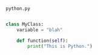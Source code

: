 <!-- >>>>>> BEGIN GENERATED FILE: SOURCE C:/Users/Burdette/Documents/GitHub/markdown_helper/test/include/templates/python_python.md -->
<!-- DO NOT EDIT -->
<!-- >>>>>> BEGIN INCLUDED FILE: SOURCE C:/Users/Burdette/Documents/GitHub/markdown_helper/test/include/templates/../includes/python.py -->
<code>python.py</code>
```python

class MyClass:
    variable = "blah"

    def function(self):
        print("This is Python.")
```
<!-- <<<<<< END INCLUDED FILE: SOURCE C:/Users/Burdette/Documents/GitHub/markdown_helper/test/include/templates/../includes/python.py -->
<!-- <<<<<< END GENERATED FILE: SOURCE C:/Users/Burdette/Documents/GitHub/markdown_helper/test/include/templates/python_python.md -->
